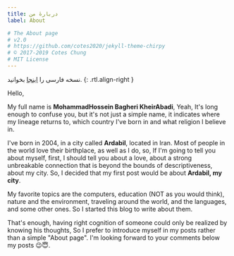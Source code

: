 ```yaml
---
title: دربارهٔ من
label: About

# The About page
# v2.0
# https://github.com/cotes2020/jekyll-theme-chirpy
# © 2017-2019 Cotes Chung
# MIT License
---
```


نسخه فارسی را [اینجا](google.com) بخوانید.
{: .rtl.align-right }

Hello,

My full name is **MohammadHossein Bagheri KheirAbadi**, Yeah, It's long enough to confuse you, but it's not just a simple name, it indicates where my lineage returns to, which country I've born in and what religion I believe in. 

I've born in 2004, in a city called **Ardabil**, located in Iran. Most of people in the world love their birthplace, as well as I do, so, If I'm going to tell you about myself, first, I should tell you about a love, about a strong unbreakable connection that is beyond the bounds of descriptiveness, about my city. So, I decided that my first post would be about **Ardabil, my city**.

My favorite topics are the computers, education (NOT as you would think), nature and the environment, traveling around the world, and the languages, and some other ones. So I started this blog to write about them.

That's enough, having right cognition of someone could only be realized by knowing his thoughts, So I prefer to introduce myself in my posts rather than a simple "About page". I'm looking forward to your comments below my posts 😉😇.
